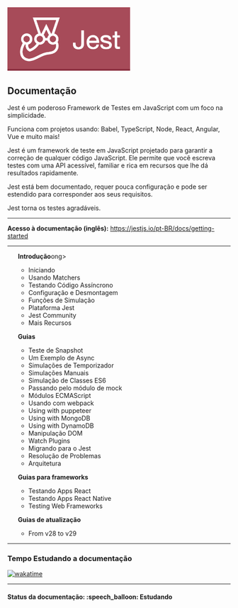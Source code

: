 <img src="img/jest-logo.png" width="55%">
<h2>Documentação</h2>

<p>Jest é um poderoso Framework de Testes em JavaScript com um foco na simplicidade.</p>

<p>Funciona com projetos usando: Babel, TypeScript, Node, React, Angular, Vue e muito mais!</p>

<p>Jest é um framework de teste em JavaScript projetado para garantir a correção de qualquer código JavaScript. Ele permite que você escreva testes com uma API acessível, familiar e rica em recursos que lhe dá resultados rapidamente.</p>

<p>Jest está bem documentado, requer pouca configuração e pode ser estendido para corresponder aos seus requisitos.</p>

<p>Jest torna os testes agradáveis.</p>

<hr>

<strong>Acesso à documentação (inglês):</strong> <a href="https://jestjs.io/pt-BR/docs/getting-started">https://jestjs.io/pt-BR/docs/getting-started</a>

<hr>

<ul>
  <strong>Introdução</strong>ong>
  <ul>
    <li>Iniciando</li>
    <li>Usando Matchers</li>
    <li>Testando Código Assíncrono</li>
    <li>Configuração e Desmontagem</li>
    <li>Funções de Simulação</li>
    <li>Plataforma Jest</li>
    <li>Jest Community</li>
    <li>Mais Recursos</li>
  </ul>
</ul>

<ul>
  <strong>Guias</strong>
  <ul>
    <li>Teste de Snapshot</li>
    <li>Um Exemplo de Async</li>
    <li>Simulações de Temporizador</li>
    <li>Simulações Manuais</li>
    <li>Simulação de Classes ES6</li>
    <li>Passando pelo módulo de mock</li>
    <li>Módulos ECMAScript</li>
    <li>Usando com webpack</li>
    <li>Using with puppeteer</li>
    <li>Using with MongoDB</li>
    <li>Using with DynamoDB</li>
    <li>Manipulação DOM</li>
    <li>Watch Plugins</li>
    <li>Migrando para o Jest</li>
    <li>Resolução de Problemas</li>
    <li>Arquitetura</li>
  </ul>
</ul>

<ul>
  <strong>Guias para frameworks</strong>
  <ul>
    <li>Testando Apps React</li>
    <li>Testando Apps React Native</li>
    <li>Testing Web Frameworks</li>
  </ul>
</ul>

<ul>
  <strong>Guias de atualização</strong>
  <ul>
    <li>From v28 to v29</li>
  </ul>
</ul>

<hr>

<h3>Tempo Estudando a documentação</h3>

<p>
  <a href="https://wakatime.com/badge/github/EdiJunior88/Jest_Documentacao">
    <img src="https://wakatime.com/badge/github/EdiJunior88/Jest_Documentacao.svg" alt="wakatime">
  </a>
</p>

<hr>

<h4><b>Status da documentação:</b> :speech_balloon: Estudando</h4>
